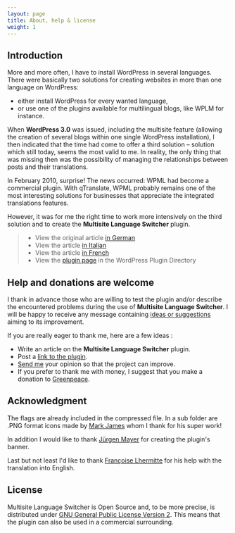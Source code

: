 ```yaml
---
layout: page
title: About, help & license
weight: 1
---
```


## Introduction ##

More and more often, I have to install WordPress in several languages. There were basically two solutions for creating websites in more than one language on WordPress:

*  either install WordPress for every wanted language,
*  or use one of the plugins available for multilingual blogs, like WPLM for instance.

When **WordPress 3.0** was issued, including the multisite feature (allowing the creation of several blogs within one single WordPress installation), I then indicated that the time had come to offer a third solution – solution which still today, seems the most valid to me. In reality, the only thing that was missing then was the possibility of managing the relationships between posts and their translations.

In February 2010, surprise! The news occurred: WPML had become a commercial plugin. With qTranslate, WPML probably remains one of the most interesting solutions for businesses that appreciate the integrated translations features.

However, it was for me the right time to work more intensively on the third solution and to create the **Multisite Language Switcher** plugin.

> *  View the original article [in German](http://lloc.de/msls)
> *  View the article [in Italian](http://lloc.it/multisite-language-switcher)
> *  View the article [in French](http://www.julienmeyer.net/multisite-language-switcher/)
> *  View the [plugin page](http://wordpress.org/extend/plugins/multisite-language-switcher/) in the WordPress Plugin Directory

## Help and donations are welcome ##

I thank in advance those who are willing to test the plugin and/or describe the encountered problems during the use of **Multisite Language Switcher**. I will be happy to receive any message containing [ideas or suggestions](https://github.com/lloc/Multisite-Language-Switcher/issues) aiming to its improvement.

If you are really eager to thank me, here are a few ideas :

*  Write an article on the **Multisite Language Switcher** plugin.
*  Post a [link to the plugin](http://wordpress.org/extend/plugins/multisite-language-switcher/).
*  [Send me](mailto:re@lloc.de) your opinion so that the project can improve.
*  If you prefer to thank me with money, I suggest that you make a donation to [Greenpeace](http://www.greenpeace.org/international/en/).

## Acknowledgment ##

The flags are already included in the compressed file. In a sub folder are .PNG format icons made by [Mark James](http://famfamfam.com/) whom I thank for his super work!

In addition I would like to 
thank [Jürgen Mayer](http://blog.jrmayer.co/) for creating the plugin's 
banner.

Last but not least I'd like to thank [Françoise Lhermitte](http://www.ajwan.net) for his help with the translation into English.

## License ##

Multisite Language Switcher is Open Source and, to be more precise, is distributed under [GNU General Public License Version 2](http://www.gnu.org/licenses/gpl-2.0.html). This means that the plugin can also be used in a commercial surrounding.
